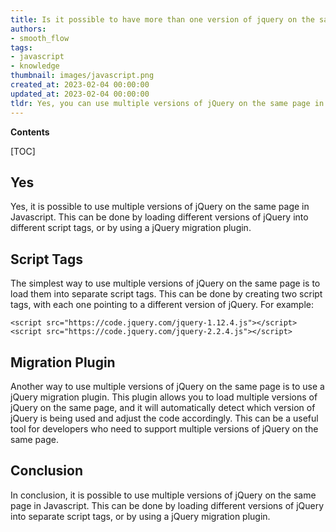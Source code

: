 ```yaml
---
title: Is it possible to have more than one version of jquery on the same page?
authors:
- smooth_flow
tags:
- javascript
- knowledge
thumbnail: images/javascript.png
created_at: 2023-02-04 00:00:00
updated_at: 2023-02-04 00:00:00
tldr: Yes, you can use multiple versions of jQuery on the same page in Javascript.
---
```


**Contents**

[TOC]

## Yes

Yes, it is possible to use multiple versions of jQuery on the same page in Javascript. This can be done by loading different versions of jQuery into different script tags, or by using a jQuery migration plugin.

## Script Tags

The simplest way to use multiple versions of jQuery on the same page is to load them into separate script tags. This can be done by creating two script tags, with each one pointing to a different version of jQuery. For example:

```
<script src="https://code.jquery.com/jquery-1.12.4.js"></script>
<script src="https://code.jquery.com/jquery-2.2.4.js"></script>
```

## Migration Plugin

Another way to use multiple versions of jQuery on the same page is to use a jQuery migration plugin. This plugin allows you to load multiple versions of jQuery on the same page, and it will automatically detect which version of jQuery is being used and adjust the code accordingly. This can be a useful tool for developers who need to support multiple versions of jQuery on the same page.

## Conclusion

In conclusion, it is possible to use multiple versions of jQuery on the same page in Javascript. This can be done by loading different versions of jQuery into separate script tags, or by using a jQuery migration plugin.
